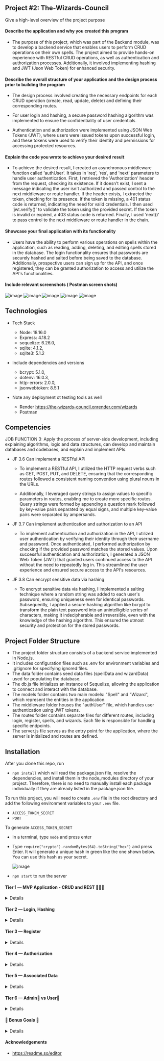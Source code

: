 ## Project #2: The-Wizards-Council

Give a high-level overview of the project purpose

#### Describe the application and why you created this program

- The purpose of this project, which was part of the Backend module, was to develop a backend service that enables users to perform CRUD operations on their own spells. The project aimed to provide hands-on experience with RESTful CRUD operations, as well as authentication and authorization processes. Additionally, it involved implementing hashing and JWT (Json Web Token) for enhanced security.

#### Describe the overall structure of your application and the design process prior to building the program

- The design process involved creating the necessary endpoints for each CRUD operation (create, read, update, delete) and defining their corresponding routes.

- For user login and hashing, a secure password hashing algorithm was implemented to ensure the confidentiality of user credentials.

- Authentication and authorization were implemented using JSON Web Tokens (JWT), where users were issued tokens upon successful login, and these tokens were used to verify their identity and permissions for accessing protected resources.

#### Explain the code you wrote to achieve your desired result

- To achieve the desired result, I created an asynchronous middleware function called 'authUser'. It takes in 'req', 'res', and 'next' parameters to handle user authentication. First, I retrieved the 'Authorization' header from the request, checking its existence. If it doesn't exist, I sent a message indicating the user isn't authorized and passed control to the next middleware or route handler. If the header exists, I extracted the token, checking for its presence. If the token is missing, a 401 status code is returned, indicating the need for valid credentials. I then used 'jwt.verify()' to validate the token using the provided secret. If the token is invalid or expired, a 403 status code is returned. Finally, I used 'next()' to pass control to the next middleware or route handler in the chain.

#### Showcase your final application with its functionality

- Users have the ability to perform various operations on spells within the application, such as reading, adding, deleting, and editing spells stored in the database. The login functionality ensures that passwords are securely hashed and salted before being saved to the database. Additionally, prospective users can sign up for the API, and once registered, they can be granted authorization to access and utilize the API's functionalities.

#### Include relevant screenshots ( Postman screen shots)

  ![image](https://github.com/33Ahn/vz-thrive-apprenticeship-portfolio/assets/87917443/a9d81bbe-da93-43de-99dd-76e037db24e7)
  ![image](https://github.com/33Ahn/vz-thrive-apprenticeship-portfolio/assets/87917443/3657d97c-8019-4ccf-90aa-feb877b7e033)
  ![image](https://github.com/33Ahn/vz-thrive-apprenticeship-portfolio/assets/87917443/ff73d2f9-ad5f-455d-aef8-cd9166f02840)
  ![image](https://github.com/33Ahn/vz-thrive-apprenticeship-portfolio/assets/87917443/22dcfc08-5db9-4b0f-9fca-840cff665b63)
  ![image](https://github.com/33Ahn/vz-thrive-apprenticeship-portfolio/assets/87917443/e6d8d0d5-f4ab-4e98-a1ab-2e941072522e)

## Technologies

- Tech Stack
    - Node: 18.16.0
    - Express: 4.18.2
    - sequelize: 6.26.0,
    - sqlite: 4.1.2,
    - sqlite3: 5.1.2

- Include dependencies and versions
    - bcrypt: 5.1.0,
    - dotenv: 16.0.3,
    - http-errors: 2.0.0,
    - jsonwebtoken: 8.5.1    

- Note any deployment ot testing tools as well

   - Render https://the-wizards-council.onrender.com/wizards
   - Postman


## Competencies

JOB FUNCTION 3: Apply the process of server-side development, including explaining algorithms, logic and data structures, can develop and maintain databases and codebases, and explain and implement APIs

- JF 3.6 Can implement a RESTful API

    - To implement a RESTful API, I utilized the HTTP request verbs such as GET, POST, PUT, and DELETE, ensuring that the corresponding routes followed a consistent naming convention using plural nouns in the URLs.

    - Additionally, I leveraged query strings to assign values to specific parameters in routes, enabling me to create more specific routes. Query strings were formed by appending a question mark followed by key-value pairs separated by equal signs, and multiple key-value pairs were separated by ampersands.

- JF 3.7 Can implement authentication and authorization to an API

    - To implement authentication and authorization in the API, I utilized user authentication by verifying their identity through their username and password. Once authenticated, I performed authorization by checking if the provided password matches the stored values. Upon successful authentication and authorization, I generated a JSON Web Token (JWT) that granted users continued access to the API without the need to repeatedly log in. This streamlined the user experience and ensured secure access to the API's resources.

- JF 3.8 Can encrypt sensitive data via hashing

   - To encrypt sensitive data via hashing, I implemented a salting technique where a random string was added to each user's password, ensuring uniqueness even for identical passwords. Subsequently, I applied a secure hashing algorithm like bcrypt to transform the plain text password into an unintelligible series of characters, making it indecipherable and irreversible, even with the knowledge of the hashing algorithm. This ensured the utmost security and protection for the stored passwords.

## Project Folder Structure

- The project folder structure consists of a backend service implemented in Node.js.
- It includes configuration files such as .env for environment variables and .gitignore for specifying ignored files.
- The data folder contains seed data files (spellData and wizardData) used for populating the database.
- The db.js file initializes an instance of Sequelize, allowing the application to connect and interact with the database.
- The models folder contains two main models: "Spell" and "Wizard", which represent the entities in the application.
- The middleware folder houses the "authUser" file, which handles user authentication using JWT tokens.
- The routes folder contains separate files for different routes, including login, register, spells, and wizards. Each file is responsible for handling specific endpoints.
- The server.js file serves as the entry point for the application, where the server is initialized and routes are defined.

## Installation

After you clone this repo, run 
- `npm install` which will read the package.json file, resolve the dependencies, and install them in the node_modules directory of your project. Therefore, there is no need to manually install each package individually if they are already listed in the package.json file. 

To run this project, you will need to create `.env` file in the root directory and add the following environment variables to your `.env` file.
- `ACCESS_TOKEN_SECRET`
- `PORT`

To generate `ACCESS_TOKEN_SECRET`
- In a terminal, type `node` and press enter
- Type ` require("crypto").randomBytes(64).toString("hex") ` and press Enter. It will generate a unique hash in green like the one shown below. You can use this hash as your secret.

  ![image](https://github.com/33Ahn/vz-thrive-apprenticeship-portfolio/assets/87917443/54253151-ff61-4db8-aca4-4eba9e28a7d6)
 
- `npm start` to run the server 



 
 
 
 

#### Tier 1 — MVP Application - CRUD and REST 👨🏽‍💻
<details>

   ✨ As a User, I want to read 📔 ```spells``` from the database
  
   ✨ As a User, I want to add ```spells``` to the database
  
   ✨ As a User, I want to delete ```spells``` from the database
  
   ✨ As a User, I want to edit ```spells``` in the database
  
   ✨ As a User, I expect to do all of the above by accessing RESTful routes
  
   ✨ As a User, I want to log in to a deployed app.

         *  🚩 Deployed app <https://the-wizards-council.onrender.com/wizards>

</details>


#### Tier 2 — Login, Hashing
<details>

  ✨ As a User, I want to be able to log in to my API
  
  ✨ As a User, I want any passwords saved to be hashed and salted before saved to the database (note: If you use OAuth, you might not even store passwords at all!)
  
</details>

####  Tier 3 — Register
 <details>

  ✨ As a potential User, I want to be able to sign up for the API
   
  ✨ As a signed-up User, I want to be granted authorization to access the API
   
</details>

#### Tier 4 — Authorization
<details>

 ✨ As a User, I want my API protected from unauthorized Users 🙅
  
 ✨ As an unauthorized User, I want a helpful message telling me I do not have access to the API
  
 ✨ As a user, I want to receive a helpful error message anytime there is a problem with the request (i.e. error handling middleware)
  
 ✨ As a User, I expect not to be able to create new entities without first logging in / authenticating in some way (token/session)
  
 ✨ As a User, I want my data to only be accessible by myself
  
 ✨ As a User, I want my data to only be editable/deletable by myself
  
</details>

#### Tier 5 — Associated Data
<details>

 ✨ In addition to the Tier 1 MVP criteria…
  
 ✨ As a User, I want to be able to read a single entry
  
 ✨ As a User requesting a single entry, I want to see the associated user info and other associated data.
  
</details>

#### Tier 6 — Admin🔑 vs User💁
  <details>

 ✨ 🔑 As an Admin, I want to have a special super-user account type that allows access to content Users don’t have access to
    
 ✨ 💁 As a basic User, when requesting a list of all ```spells```, I expect to only see my own ```spells``` (not ```spells``` of other users)
    
 ✨ 🔑 As an Admin, when requesting a list of all ```spells```, I expect to be able to see all ```spells```, regardless of user/owner
    
 ✨ 🔑 As an Admin, I want to be able to edit other users’ information via the API
    
 ✨ 🔑 As an Admin, I want to be able to delete or edit any entity, regardless of user/owner
    
  </details>

#### 🎯 Bonus Goals 🎯
<details>

* 🎯 Bonus Goal 1: Front End Login
   * As a User, I want to be able to use a client-side form to Log in/out of my application.
   * As a User, I want to be able to sign up using a client-side form. This could be via a traditional web form, or more preferably, with a React app.

* 🎯 Bonus Goal 2: Seed
   * As a Developer cloning the repo for the first time, I want to be able to run a seed command and have the database populated with data.
   * As a Developer, I want multiple users to be seeded to the database

* 🎯 Bonus Goal 3: Testing
   * As a Developer, I want to be able to run a test commend (such as npm test or the command specific to your technology/project) and have all my tests run.
   * As a Developer, I want to know if my new code has broken anything (passing tests means it theoretically didn’t)

* 🎯 Bonus Goal 4: Continuous Integration
   * As a Developer, I want the tests to run each time I open a PR to the main branch.
   * As a Developer, I want failing tests to block a merge to main
 Note: GitHub Actions or TravisCI are each great options for this.

* 🎯 Bonus Goal 5: Pagination
   * As a Developer, I want to see many (Hundreds? Thousands?) ```spells``` seeded to use in testing. (Use an external package like faker to generate the data)
   * As a User requesting all ```spells```, I want to receive paginated data (10 results instead of 5K)
   * As a User requesting all ```spells```, I want to be able to request the next “page” or set of data
   * As a User requesting all ```spells```, I want to be able to edit the page size (10 results at a time vs 50 or other amount)

* 🎯 Bonus Goal 6: External API Automation
   * You could integrate external API for cool and fun functionality.
   * Intermediate - As a User signing up, I want to receive an email confirmation upon registration.  Use something like SendGrid - (100 free emails per day)
   * Advanced - As an Admin, I want to receive a daily email report with data about my entities (inventory value, daily throughput, etc).  I expect the report to come in at the same time every day.  You could achieve this by creating an interval-based Cron Job, running on a serverless host like Google Cloud or AWS Lambda.

* 🎯 Bonus Goal 7: Front End Application

  * As a User, I want to access, create, edit, and delete my data all from a front-end GUI application.

  * As a returning user, I want to be automatically logged in, instead of having to enter my credentials each time I revisit the application.

  * As a User, I want my app to be visually stunning

</details>
  
#### Acknowledgements
  - https://readme.so/editor 
